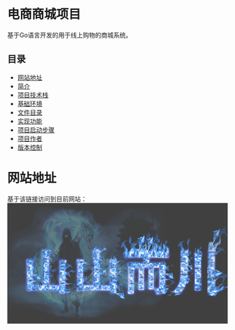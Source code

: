 # 电商商城项目
基于Go语言开发的用于线上购物的商城系统。

## 目录
  - [网站地址](#网站地址)
  - [简介](#简介)
  - [项目技术栈](#项目技术栈)
  - [基础环境](#基础环境)
  - [文件目录](#文件目录)
  - [实现功能](#实现功能)
  - [项目启动步骤](#项目启动步骤)
  - [项目作者](项目作者)
  - [版本控制](版本控制)

# 网站地址
  基于该链接访问到目前网站：[![zxiaohuselfshop.com](https://github.com/22722679/zxh-shop/blob/d0737fcb5c22edf18fd8e4f97ca2ed344ea6345f/app/frontend/static/image/logo-self.jpg)](http://8.153.71.196:8080)
